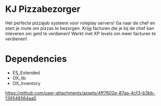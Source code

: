 # KJ Pizzabezorger

Het perfecte pizzajob systeem voor roleplay servers! Ga naar de chef en start je route om pizzas te bezorgen. Krijg facturen die je bij de chef kan inleveren om geld te verdienen! Werkt met XP levels om meer facturen te verdienen!

# Dependencies

- ES_Extended
- OX_lib
- OX_Inventory



https://github.com/user-attachments/assets/4ff7602e-87aa-4cf3-b3bb-139548564aa5

